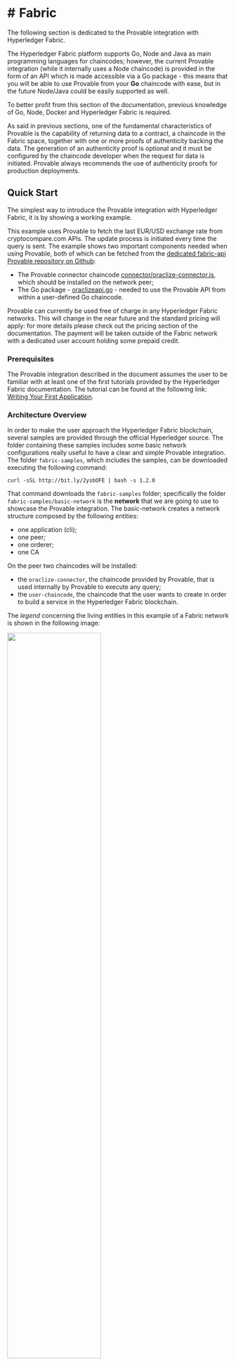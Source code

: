 # <a style="display:inline-block; min-width:20px">&num;</a> Fabric

The following section is dedicated to the Provable integration with Hyperledger Fabric.

The Hyperledger Fabric platform supports Go, Node and Java as main programming languages for chaincodes; however, the current Provable integration (while it internally uses a Node chaincode) is provided in the form of an API which is made accessible via a Go package - this means that you will be able to use Provable from your **Go** chaincode with ease, but in the future Node/Java could be easily supported as well.

To better profit from this section of the documentation, previous knowledge of Go, Node, Docker and Hyperledger Fabric is required.

As said in previous sections, one of the fundamental characteristics of Provable is the capability of returning data to a contract, a chaincode in the Fabric space, together with one or more proofs of authenticity backing the data. The generation of an authenticity proof is optional and it must be configured by the chaincode developer when the request for data is initiated. Provable always recommends the use of authenticity proofs for production deployments.

## Quick Start

The simplest way to introduce the Provable integration with Hyperledger Fabric, it is by showing a working example.

This example uses Provable to fetch the last EUR/USD exchange rate from cryptocompare.com APIs. The update process is initiated every time the query is sent. The example shows two important components needed when using Provable, both of which can be fetched from the [dedicated fabric-api Provable repository on Github](https://github.com/oraclize/fabric-api):

* The Provable connector chaincode [connector/oraclize-connector.js](https://github.com/oraclize/fabric-api/blob/master/connector/oraclize-connector.js), which should be installed on the network peer;
* The Go package - [oraclizeapi.go](https://github.com/oraclize/fabric-api/blob/master/oraclizeapi.go) - needed to use the Provable API from within a user-defined Go chaincode.

<aside class="notice">
Provable can currently be used free of charge in any Hyperledger Fabric networks. This will change in the near future and the standard pricing will apply: for more details please check out the pricing section of the documentation. The payment will be taken outside of the Fabric network with a dedicated user account holding some prepaid credit.
</aside>

### Prerequisites

The Provable integration described in the document assumes the user to be familiar with at least one of the first tutorials provided by the Hyperledger Fabric documentation. The tutorial can be found at the following link: [Writing Your First Application](https://hyperledger-fabric.readthedocs.io/en/release-1.2/write_first_app.html).

### Architecture Overview

In order to make the user approach the Hyperledger Fabric blockchain, several samples are provided through the official Hyperledger source. The folder containing these samples includes some basic network configurations really useful to have a clear and simple Provable integration. The folder `fabric-samples`, which includes the samples, can be downloaded executing the following command:

`curl -sSL http://bit.ly/2ysbOFE | bash -s 1.2.0`

That command downloads the `fabric-samples` folder; specifically the folder `fabric-samples/basic-network` is the **network** that we are going to use to showcase the Provable integration. The basic-network creates a network structure composed by the following entities:

* one application (cli);
* one peer;
* one orderer;
* one CA

On the peer two chaincodes will be installed:

* the `oraclize-connector`, the chaincode provided by Provable, that is used internally by Provable to execute any query;
* the `user-chaincode`, the chaincode that the user wants to create in order to build a service in the Hyperledger Fabric blockchain.

The *legend* concerning the living entities in this example of a Fabric network is shown in the following image:

<img src="images/fabric-entities.png" width="65%" height="65%">

The **network structure** is displayed in architectural schema below:

<img src="images/basic-network.png" width="52%" height="52%">


### Transaction Flow

In this section we will analyze the transaction flow of a query performed in the `basic-network` example integrating Provable.
The 3 first steps of the transaction flow are displayed by the following figure:

<img src="images/transaction-flow.png" width="55%" height="55%">

The flow can be divided in the process phases below:

1. from the application A, the user starts a query directed to the peer P1, calling a function of the Go user chaincode S1, that calls an Provable query.
2. the user chaincode S1, executes the function invoked by the user, and send the data for the Provable query to the Provable connector, the chaincode S2;
3. the Provable chaincode S2, once the result is ready, sends it back to the user chaincode S1, along with the authenticity proof;
4. the user chaincode S1 does something with the result (and authenticity proof) received back from Provable and eventually sends back a response to the application A.

### Network Building

This subsection goal is to build up the network described in the figure previously showed. First, access the `fabric-samples` folder and create a project folder for our Provable integration example. In this documentation, the name referring to it is `fabric-samples/oraclize-integration`.
This folder is the container for all the operations which happens from the application-cli side.
Inside the `oraclize-integration` folder, we will have the following files:

* `enrollAdmin.js`
* `registerUser.js`
* `startFabric.sh`
* `user-application-query.js`

Both files `enrollAdmin.js` and `registerUser.js` can be copied from the folder `fabric-samples/fabcar`.
The following commands can be launched from the folder `fabric-samples`:

* `cp fabcar/enrollAdmin.js oraclize-integration`
* `cp fabcar/registerUser.js oraclize-integration`

Then, in the `oraclize-integration` folder, install the packages below:

* `npm install fabric-client`
* `npm install fabric-ca-client`

```bash
#!/bin/bash

# Do not rewrite paths for Windows Git Bash users
export MSYS_NO_PATHCONV=1
starttime=$(date +%s)
LANGUAGE=${1:-"golang"}
# CC_SRC_PATH refers to the docker cli container
CC_SRC_PATH=github.com/user-chaincode/go
if [ "$LANGUAGE" = "node" -o "$LANGUAGE" = "NODE" ]; then
    CC_SRC_PATH=/opt/gopath/src/github.com/oraclize-connector/node
fi

# Clean the keystore
rm -rf ./hfc-key-store
# Remove all the previously generated containers, representing entities and chaincodes
docker stop $(docker ps -aq)
docker rm $(docker ps -aq)
docker rmi dev-peer0.org1.example.com-oraclize-connector-1.0-7765c3fb5c4224a4a2784d8a64a5488e570d39940695306f78f8e54009d89102
docker rmi dev-peer0.org1.example.com-user-chaincode-1.0-58b4cc4747da6f30d7cb2cea6511560c9fdad78c58ba6881b33801a2d69aebae

# Exit on first error
set -e
# Go in the fabric-samples/basic-network folder to launch the network;
cd ../basic-network
./start.sh

# Now launch the CLI container in order to install, instantiate chaincodes
docker-compose -f ./docker-compose.yml up -d cli

# Instantiating the user chaincode (user-chaincode)
docker exec -e "CORE_PEER_LOCALMSPID=Org1MSP" -e "CORE_PEER_MSPCONFIGPATH=/opt/gopath/src/github.com/hyperledger/fabric/peer/crypto/peerOrganizations/org1.example.com/users/Admin@org1.example.com/msp" cli peer chaincode install -n user-chaincode -v 1.0 -p "$CC_SRC_PATH" -l "$LANGUAGE"
# Installing the user chaincode (user-chaincode)
docker exec -e "CORE_PEER_LOCALMSPID=Org1MSP" -e "CORE_PEER_MSPCONFIGPATH=/opt/gopath/src/github.com/hyperledger/fabric/peer/crypto/peerOrganizations/org1.example.com/users/Admin@org1.example.com/msp" cli peer chaincode instantiate -o orderer.example.com:7050 -C mychannel -n user-chaincode -l "golang" -v 1.0 -c '{"Args":[""]}' -P "OR ('Org1MSP.member','Org2MSP.member')"

# Instantiating the Provable chaincode (oraclize-connector)
docker exec -e "CORE_PEER_LOCALMSPID=Org1MSP" -e "CORE_PEER_MSPCONFIGPATH=/opt/gopath/src/github.com/hyperledger/fabric/peer/crypto/peerOrganizations/org1.example.com/users/Admin@org1.example.com/msp" cli peer chaincode install -n oraclize-connector -v 1.0 -p "/opt/gopath/src/github.com/oraclize-connector/node" -l "node"
# Installing the Provable chaincode (oraclize-connector)
docker exec -e "CORE_PEER_LOCALMSPID=Org1MSP" -e "CORE_PEER_MSPCONFIGPATH=/opt/gopath/src/github.com/hyperledger/fabric/peer/crypto/peerOrganizations/org1.example.com/users/Admin@org1.example.com/msp" cli peer chaincode instantiate -o orderer.example.com:7050 -C mychannel -n oraclize-connector -l "node" -v 1.0 -c '{"Args":[""]}' -P "OR ('Org1MSP.member','Org2MSP.member')"

# Go back to the user application folder and install all the node_modules
cd ../oraclize-integration
npm install

# Enroll the admin
node enrollAdmin.js
# Register the user
node registerUser.js
```

Download the file called `fabric-examples/eurusd-example/testing-utils/startFabric.sh` from the [fabric-examples Provable repository on Github](https://github.com/oraclize/fabric-examples). This script is shown in full in the code section on the right and it is the script used to execute the following operations in order:

1. set the environment variables;
2. clean the certificates and the keystore, deleting the `hfc-key-store` folder;
3. stop and remove all the previous docker containers which represent the network entities;
4. remove the chaincode containers;
5. launch the network `fabric-samples/basic-network`, creating a docker container for:
    * the orderer;
    * the CA;
    * the peer;
    * the cli;
    * the couchdb;
6. launch the *cli* to install and instantiate the `oraclize-connector` and the `user-chaincode` chaincodes, launching them as containers;
7. install the node modules;
8. enroll the admin calling `enrollAdmin.js`;
9. register the user, calling `registerUser.js`.

<aside class="notice">
Please note that Go must be installed, and that the Go environment variables must be correctly set.
</aside>

### Adding the Provable Chaincode

```json
{
	"name": "oraclize-connector",
	"version": "1.0.0",
	"description": "oraclize-connector chaincode implemented in node.js",
	"engines": {
		"node": ">=8.4.0",
		"npm": ">=5.3.0"
	},
	"scripts": {
		"start": "node oraclize-connector.js"
	},
	"engine-strict": true,
	"license": "Apache-2.0",
	"dependencies": {
		"cbor-sync": "^1.0.2",
		"fabric-shim": "unstable",
		"node-pre-gyp": "^0.10.3",
		"request": "^2.87.0"
	}
}
```

In the `startFabric.sh` script, the last two docker commands refer to the instance and install the Provable connector chaincode. This chaincode, referred in the documentation with the name of `oraclize-connector`, is instantiated on the network peer from the cli docker container.

The cli container instantiate and install the oraclize chaincode from its local chaincodes set. However, the cli takes this chaincode set from the folder `fabric-samples/chaincode`; as a result, the *node.js* `oraclize-connector` and the *Go* `user-chaincode` have to be in the mentioned path.

The `oraclize-connector.js` chaincode is provided by Provable at [fabric-api/connector Provable repository on Github](https://github.com/oraclize/fabric-api/) and has to be put in the following path `fabric-samples/chaincode/oraclize-connector/node`, so that the final result will be: `fabric-samples/chaincode/oraclize-connector/node/oraclize-connector.js`.

For correctly set the `oraclize-connector` chaincode, the files `oraclize-connector.js` and the `package.json` are needed. The `package.json` is required to install the specified dependencies, while the `oraclize-connector.js` is the node Provable chaincode itself.

<aside class="notice">
Please, note that the paths and names mentioned have not be changed for a correct integration.
</aside>

### Adding the User Chaincode

```javascript
func (s *SmartContract) fetchEURUSDviaOraclize(APIstub shim.ChaincodeStubInterface) sc.Response {
    var datasource = "URL"
    var query = "json(https://min-api.cryptocompare.com/data/price?fsym=EUR&tsyms=USD).USD"
    result, proof := oraclizeapi.ProvableQuery_sync(APIstub, datasource, query, oraclizeapi.TLSNOTARY)
    return shim.Success(result)
}
```

Create a folder that will contain your chaincode in`fabric-samples/chaincode`, in this example `fabric-samples/chaincode/user-chaincode/go`. Create the Go chaincode, in this example the referred name is `user-chaincode.go`. Now, the Provable Go package has to be included, in order to perform an Provable query.
On the [fabric-examples/eurusd-example/chaincode/go/ Provable repository on Github](https://github.com/oraclize/fabric-examples) we provide a ready-to-use user chaincode. Inside the chaincode, all the dependencies needed are included, including the `oraclizeapi.go`.
However, you need to install the dependencies locally, using the command:

`go get "github.com/oraclize/fabric-api"`

Please note that all the go packages, including the `oraclizeapi.go`, must be vendored in your chaincode folder `fabric-samples/chaincode/user-chaincode/go`. In general, vendoring the package with [govendor](https://github.com/kardianos/govendor) can be a good solution to include a package in the user chaincode. The package must appear in the `vendor` folder at the following path: `fabric-samples/chaincode/user-chaincode/go/vendor`.

The package allows to perform a request for data using an Provable query function, with the following code:
`oraclizeapi.OraclizeQuery_sync(APIstub, dataset, url, proofType)`

The code of a function performing a call for the EUR/USD exchange rate data using an Provable query in the user chaincode is shown on the right. The proof required by the chaincode in the example is the TLSNOTARY proof.

### Provable Simple Query

A request for data is called **query**. The `OraclizeQuery_sync` is a function, implemented in the `oraclizeapi.go` Go package, which expects three arguments:

* A data-source such as `URL`, `WolframAlpha`, `IPFS`, `Swarm` and others listed here
* The argument for the given data-source; for examples:

  * the full `URL`, which may include the use of JSON or XML parsing helpers as it can be seen in the previous example
  * or a `WolframAlpha` formula
  * or an `IPFS` multihash

* The proof type, that can be specified using the following values, imported from `oraclizeapi.go`:

  * NONE
  * TLSNOTARY
  * ANDROID
  * LEDGER
  * NATIVE

The number and type of supported arguments depends on the data-source in use.

### Sending CLI Queries

```javascript
const request = { chaincodeId: "user-chaincode", fcn: "fetchEURUSDviaOraclize", args: [] }
```

In order to test the example function `fetchEURUSDviaOraclize` which calls the Provable query from the `user-chaincode`, you need to start the network first.
After launching the Docker daemon, you proceed by running the following command from the folder `fabric-samples/oraclize-integration`:

`./startFabric.sh`

Then, when the network is fully up, with all its 7 containers (4 entities, 2 chaincodes, 1 couchdb),
run the application query file `user-application-query.js`, with the command:

`node user-application-query.js`

The EUR/USD exchange rate result is returned with the authenticity proof specified chaincode side.

<aside class="notice">
For the full code the example file above please refer to the
    <a href="https://github.com/oraclize/fabric-examples">fabric-examples Provable repository on Github</a>
.
</aside>
